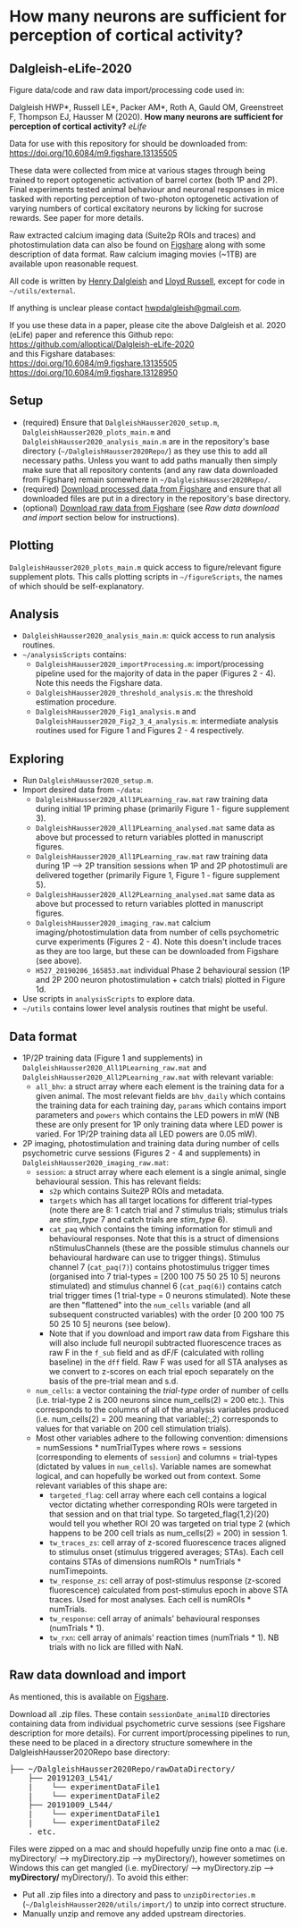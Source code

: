 # How many neurons are sufficient for perception of cortical activity?
## Dalgleish-eLife-2020
Figure data/code and raw data import/processing code used in:

Dalgleish HWP*, Russell LE*, Packer AM*, Roth A, Gauld OM, Greenstreet F, Thompson EJ, Hausser M (2020). __How many neurons are sufficient for perception of cortical activity?__ _eLife_

Data for use with this repository for should be downloaded from: <br/>
https://doi.org/10.6084/m9.figshare.13135505

These data were collected from mice at various stages through being trained to report optogenetic activation of barrel cortex (both 1P and 2P). Final experiments tested animal behaviour and neuronal responses in mice tasked with reporting perception of two-photon optogenetic activation of varying numbers of cortical excitatory neurons by licking for sucrose rewards. See paper for more details.

Raw extracted calcium imaging data (Suite2p ROIs and traces) and photostimulation data can also be found on [Figshare](https://doi.org/10.6084/m9.figshare.13128950) along with some description of data format. Raw calcium imaging movies (~1TB) are available upon reasonable request.

All code is written by [Henry Dalgleish](https://github.com/hwpdalgleish) and [Lloyd Russell](https://github.com/llerussell), except for code in `~/utils/external`.

If anything is unclear please contact hwpdalgleish@gmail.com.

If you use these data in a paper, please cite the above Dalgleish et al. 2020 (eLife) paper and reference this Github repo:<br/>
https://github.com/alloptical/Dalgleish-eLife-2020<br/>
and this Figshare databases:<br/>
https://doi.org/10.6084/m9.figshare.13135505 <br/>
https://doi.org/10.6084/m9.figshare.13128950

## Setup
* (required) Ensure that `DalgleishHausser2020_setup.m`, `DalgleishHausser2020_plots_main.m` and `DalgleishHausser2020_analysis_main.m` are in the repository's base directory (`~/DalgleishHausser2020Repo/`) as they use this to add all necessary paths. Unless you want to add paths manually then simply make sure that all repository contents (and any raw data downloaded from Figshare) remain somewhere in `~/DalgleishHausser2020Repo/`.
* (required) [Download processed data from Figshare](https://doi.org/10.6084/m9.figshare.13135505) and ensure that all downloaded files are put in a directory in the repository's base directory.
* (optional) [Download raw data from Figshare](https://doi.org/10.6084/m9.figshare.13128950) (see _Raw data download and import_ section below for instructions).

## Plotting
`DalgleishHausser2020_plots_main.m` quick access to figure/relevant figure supplement plots. This calls plotting scripts in `~/figureScripts`, the names of which should be self-explanatory.

## Analysis
* `DalgleishHausser2020_analysis_main.m`: quick access to run analysis routines.
* `~/analysisScripts` contains:
  * `DalgleishHausser2020_importProcessing.m`: import/processing pipeline used for the majority of data in the paper (Figures 2 - 4). Note this needs the Figshare data.
  * `DalgleishHausser2020_threshold_analysis.m`: the threshold estimation procedure.
  * `DalgleishHausser2020_Fig1_analysis.m` and `DalgleishHausser2020_Fig2_3_4_analysis.m`: intermediate analysis routines used for Figure 1 and Figures 2 - 4 respectively.

## Exploring
* Run `DalgleishHausser2020_setup.m`.
* Import desired data from `~/data`:
  * `DalgleishHausser2020_All1PLearning_raw.mat` raw training data during initial 1P priming phase (primarily Figure 1 - figure supplement 3).
  * `DalgleishHausser2020_All1PLearning_analysed.mat` same data as above but processed to return variables plotted in manuscript figures.
  * `DalgleishHausser2020_All1PLearning_raw.mat` raw training data during 1P --> 2P transition sessions when 1P and 2P photostimuli are delivered together (primarily Figure 1, Figure 1 - figure supplement 5).
  * `DalgleishHausser2020_All2PLearning_analysed.mat` same data as above but processed to return variables plotted in manuscript figures.
  * `DalgleishHausser2020_imaging_raw.mat` calcium imaging/photostimulation data from number of cells psychometric curve experiments (Figures 2 - 4). Note this doesn't include traces as they are too large, but these can be downloaded from Figshare (see above).
  * `H527_20190206_165853.mat` individual Phase 2 behavioural session (1P and 2P 200 neuron photostimulation + catch trials) plotted in Figure 1d.
* Use scripts in `analysisScripts` to explore data.
* `~/utils` contains lower level analysis routines that might be useful.

## Data format
* 1P/2P training data (Figure 1 and supplements) in `DalgleishHausser2020_All1PLearning_raw.mat` and `DalgleishHausser2020_All2PLearning_raw.mat` with relevant variable:
  * `all_bhv`: a struct array where each element is the training data for a given animal. The most relevant fields are `bhv_daily` which contains the training data for each training day, `params` which contains import parameters and `powers` which contains the LED powers in mW (NB these are only present for 1P only training data where LED power is varied. For 1P/2P training data all LED powers are 0.05 mW). 
* 2P imaging, photostimulation and training data during number of cells psychometric curve sessions (Figures 2 - 4 and supplements) in `DalgleishHausser2020_imaging_raw.mat`:
  * `session`: a struct array where each element is a single animal, single behavioural session. This has relevant fields:
    * `s2p` which contains Suite2P ROIs and metadata.
    * `targets` which has all target locations for different trial-types (note there are 8: 1 catch trial and 7 stimulus trials; stimulus trials are _stim_type_ 7 and catch trials are _stim_type_ 6).
    * `cat_paq` which contains the timing information for stimuli and behavioural responses. Note that this is a struct of dimensions nStimulusChannels (these are the possible stimulus channels our behavioural hardware can use to trigger things). Stimulus channel 7 (`cat_paq(7)`) contains photostimulus trigger times (organised into 7 trial-types = [200 100 75 50 25 10 5] neurons stimulated) and stimulus channel 6 (`cat_paq(6)`) contains catch trial trigger times (1 trial-type = 0 neurons stimulated). Note these are then "flattened" into the `num_cells` variable (and all subsequent constructed variables) with the order [0 200 100 75 50 25 10 5] neurons (see below).
    * Note that if you download and import raw data from Figshare this will also include full neuropil subtracted fluorescence traces as raw F in the `f_sub` field and as dF/F (calculated with rolling baseline) in the `dff` field. Raw F was used for all STA analyses as we convert to z-scores on each trial epoch separately on the basis of the pre-trial mean and s.d.
  * `num_cells`: a vector containing the _trial-type_ order of number of cells (i.e. trial-type 2 is 200 neurons since num_cells(2) = 200 etc.). This corresponds to the columns of all of the analysis variables produced (i.e. num_cells(2) = 200 meaning that variable(:,2) corresponds to values for that variable on 200 cell stimulation trials).
  * Most other variables adhere to the following convention: dimensions = numSessions * numTrialTypes where rows = sessions (corresponding to elements of `session`) and columns = trial-types (dictated by values in `num_cells`). Variable names are somewhat logical, and can hopefully be worked out from context. Some relevant variables of this shape are:
    * `targeted_flag`: cell array where each cell contains a logical vector dictating whether corresponding ROIs were targeted in that session and on that trial type. So targeted_flag{1,2}(20) would tell you whether ROI 20 was targeted on trial type 2 (which happens to be 200 cell trials as num_cells(2) = 200) in session 1.
    * `tw_traces_zs`: cell array of z-scored fluorescence traces aligned to stimulus onset (stimulus triggered averages; STAs). Each cell contains STAs of dimensions numROIs * numTrials * numTimepoints.
    * `tw_response_zs`: cell array of post-stimulus response (z-scored fluorescence) calculated from post-stimulus epoch in above STA traces. Used for most analyses. Each cell is numROIs * numTrials.
    * `tw_response`: cell array of animals' behavioural responses (numTrials * 1).
    * `tw_rxn`: cell array of animals' reaction times (numTrials * 1). NB trials with no lick are filled with NaN.
  
## Raw data download and import
As mentioned, this is available on [Figshare](https://doi.org/10.6084/m9.figshare.13128950).
  
Download all .zip files. These contain `sessionDate_animalID` directories containing data from individual psychometric curve sessions (see Figshare description for more details). For current import/processing pipelines to run, these need to be placed in a directory structure somewhere in the DalgleishHausser2020Repo base directory:
<pre>
├── ~/DalgleishHausser2020Repo/rawDataDirectory/
    ├── 20191203_L541/
    |    └── experimentDataFile1
    |    └── experimentDataFile2
    ├── 20191009_L544/
    |    └── experimentDataFile1
    |    └── experimentDataFile2
    . etc.
</pre>

Files were zipped on a mac and should hopefully unzip fine onto a mac (i.e. myDirectory/ --> myDirectory.zip --> myDirectory/), however sometimes on Windows this can get mangled (i.e. myDirectory/ --> myDirectory.zip --> __myDirectory/__ myDirectory/). To avoid this either:
* Put all .zip files into a directory and pass to `unzipDirectories.m` (`~/DalgleishHausser2020/utils/import/`) to unzip into correct structure.
* Manually unzip and remove any added upstream directories.
